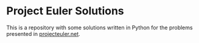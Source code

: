 # Project Euler Solutions

This is a repository with some solutions written in Python for the problems presented in [projecteuler.net](https://projecteuler.net).
